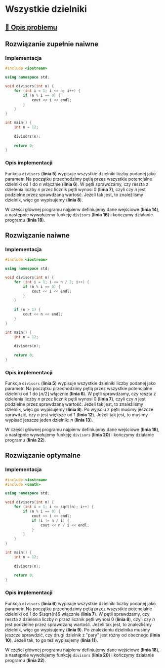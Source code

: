 # Wszystkie dzielniki

## [:link: Opis problemu](../../../../algorithms/integers/divisors.md)

## Rozwiązanie zupełnie naiwne

### Implementacja

```cpp linenums="1"
#include <iostream>

using namespace std;

void divisors(int n) {
    for (int i = 1; i <= n; i++) {
        if (n % i == 0) {
            cout << i << endl;
        }
    }
}

int main() {
    int n = 12;
    
    divisors(n);
    
    return 0;
}
```

### Opis implementacji

Funkcja `divisors` (**linia 5**) wypisuje wszystkie dzielniki liczby podanej jako parametr. Na początku przechodzimy pętlą przez wszystkie potencjalne dzielniki od $1$ do $n$ włącznie (**linia 6**). W pętli sprawdzamy, czy reszta z dzielenia liczby $n$ przez licznik pętli wynosi $0$ (**linia 7**), czyli czy $n$ jest podzielne przez sprawdzaną wartość. Jeżeli tak jest, to znaleźliśmy dzielnik, więc go wypisujemy (**linia 8**).

W części głównej programu najpierw definiujemy dane wejściowe (**linia 14**), a następnie wywołujemy funkcję `divisors` (**linia 16**) i kończymy działanie programu (**linia 18**).

## Rozwiązanie naiwne

### Implementacja

```cpp linenums="1"
#include <iostream>

using namespace std;

void divisors(int n) {
    for (int i = 1; i <= n / 2; i++) {
        if (n % i == 0) {
            cout << i << endl;
        }
    }
    
    if (n > 1) {
        cout << n << endl;
    }
}

int main() {
    int n = 12;
    
    divisors(n);
    
    return 0;
}
```

### Opis implementacji

Funkcja `divisors` (**linia 5**) wypisuje wszystkie dzielniki liczby podanej jako parametr. Na początku przechodzimy pętlą przez wszystkie potencjalne dzielniki od $1$ do $\lfloor n/2\rfloor$ włącznie (**linia 6**). W pętli sprawdzamy, czy reszta z dzielenia liczby $n$ przez licznik pętli wynosi $0$ (**linia 7**), czyli czy $n$ jest podzielne przez sprawdzaną wartość. Jeżeli tak jest, to znaleźliśmy dzielnik, więc go wypisujemy (**linia 8**). Po wyjściu z pętli musimy jeszcze sprawdzić, czy $n$ jest większe od $1$ (**linia 12**). Jeżeli tak jest, to musimy wypisać jeszcze jeden dzielnik: $n$ (**linia 13**).

W części głównej programu najpierw definiujemy dane wejściowe (**linia 18**), a następnie wywołujemy funkcję `divisors` (**linia 20**) i kończymy działanie programu (**linia 22**).

## Rozwiązanie optymalne

### Implementacja

```cpp linenums="1"
#include <iostream>
#include <cmath>

using namespace std;

void divisors(int n) {
    for (int i = 1; i <= sqrt(n); i++) {
        if (n % i == 0) {
            cout << i << endl;
            if (i != n / i) {
                cout << n / i << endl;
            }
        }
    }
}

int main() {
    int n = 12;
    
    divisors(n);
    
    return 0;
}
```

### Opis implementacji

Funkcja `divisors` (**linia 6**) wypisuje wszystkie dzielniki liczby podanej jako parametr. Na początku przechodzimy pętlą przez wszystkie potencjalne dzielniki od $1$ do $\sqrt{n}$ włącznie (**linia 7**). W pętli sprawdzamy, czy reszta z dzielenia liczby $n$ przez licznik pętli wynosi $0$ (**linia 8**), czyli czy $n$ jest podzielne przez sprawdzaną wartość. Jeżeli tak jest, to znaleźliśmy dzielnik, więc go wypisujemy (**linia 9**). Po znalezieniu dzielnika musimy jeszcze sprawdzić, czy drugi dzielnik z "pary" jest różny od obecnego (**linia 10**). Jeżeli tak, to go też wypisujemy (**linia 11**).

W części głównej programu najpierw definiujemy dane wejściowe (**linia 18**), a następnie wywołujemy funkcję `divisors` (**linia 20**) i kończymy działanie programu (**linia 22**).
